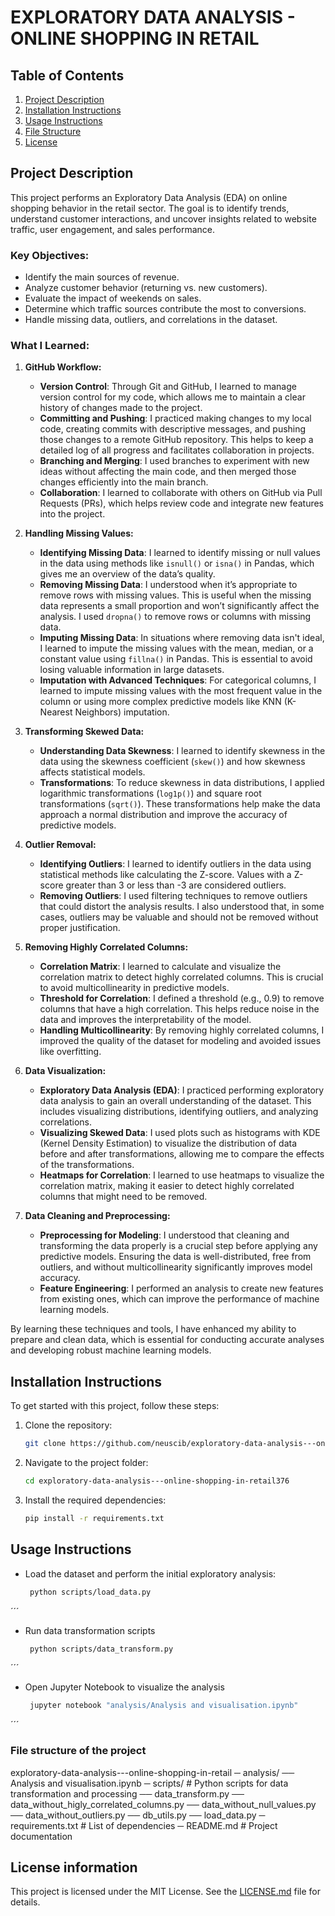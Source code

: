 # EXPLORATORY DATA ANALYSIS - ONLINE SHOPPING IN RETAIL 


## Table of Contents
1. [Project Description](#project-description)
2. [Installation Instructions](#installation-instructions)
3. [Usage Instructions](#usage-instructions)
4. [File Structure](#file-structure)
5. [License](#license)

## Project Description

This project performs an Exploratory Data Analysis (EDA) on online shopping behavior in the retail sector. The goal is to identify trends, understand customer interactions, and uncover insights related to website traffic, user engagement, and sales performance.

### Key Objectives:
- Identify the main sources of revenue.
- Analyze customer behavior (returning vs. new customers).
- Evaluate the impact of weekends on sales.
- Determine which traffic sources contribute the most to conversions.
- Handle missing data, outliers, and correlations in the dataset.

### What I Learned:

1. **GitHub Workflow:**
   - **Version Control**: Through Git and GitHub, I learned to manage version control for my code, which allows me to maintain a clear history of changes made to the project.
   - **Committing and Pushing**: I practiced making changes to my local code, creating commits with descriptive messages, and pushing those changes to a remote GitHub repository. This helps to keep a detailed log of all progress and facilitates collaboration in projects.
   - **Branching and Merging**: I used branches to experiment with new ideas without affecting the main code, and then merged those changes efficiently into the main branch.
   - **Collaboration**: I learned to collaborate with others on GitHub via Pull Requests (PRs), which helps review code and integrate new features into the project.

2. **Handling Missing Values:**
   - **Identifying Missing Data**: I learned to identify missing or null values in the data using methods like `isnull()` or `isna()` in Pandas, which gives me an overview of the data’s quality.
   - **Removing Missing Data**: I understood when it’s appropriate to remove rows with missing values. This is useful when the missing data represents a small proportion and won’t significantly affect the analysis. I used `dropna()` to remove rows or columns with missing data.
   - **Imputing Missing Data**: In situations where removing data isn't ideal, I learned to impute the missing values with the mean, median, or a constant value using `fillna()` in Pandas. This is essential to avoid losing valuable information in large datasets.
   - **Imputation with Advanced Techniques**: For categorical columns, I learned to impute missing values with the most frequent value in the column or using more complex predictive models like KNN (K-Nearest Neighbors) imputation.

3. **Transforming Skewed Data:**
   - **Understanding Data Skewness**: I learned to identify skewness in the data using the skewness coefficient (`skew()`) and how skewness affects statistical models.
   - **Transformations**: To reduce skewness in data distributions, I applied logarithmic transformations (`log1p()`) and square root transformations (`sqrt()`). These transformations help make the data approach a normal distribution and improve the accuracy of predictive models.

4. **Outlier Removal:**
   - **Identifying Outliers**: I learned to identify outliers in the data using statistical methods like calculating the Z-score. Values with a Z-score greater than 3 or less than -3 are considered outliers.
   - **Removing Outliers**: I used filtering techniques to remove outliers that could distort the analysis results. I also understood that, in some cases, outliers may be valuable and should not be removed without proper justification.

5. **Removing Highly Correlated Columns:**
   - **Correlation Matrix**: I learned to calculate and visualize the correlation matrix to detect highly correlated columns. This is crucial to avoid multicollinearity in predictive models.
   - **Threshold for Correlation**: I defined a threshold (e.g., 0.9) to remove columns that have a high correlation. This helps reduce noise in the data and improves the interpretability of the model.
   - **Handling Multicollinearity**: By removing highly correlated columns, I improved the quality of the dataset for modeling and avoided issues like overfitting.

6. **Data Visualization:**
   - **Exploratory Data Analysis (EDA)**: I practiced performing exploratory data analysis to gain an overall understanding of the dataset. This includes visualizing distributions, identifying outliers, and analyzing correlations.
   - **Visualizing Skewed Data**: I used plots such as histograms with KDE (Kernel Density Estimation) to visualize the distribution of data before and after transformations, allowing me to compare the effects of the transformations.
   - **Heatmaps for Correlation**: I learned to use heatmaps to visualize the correlation matrix, making it easier to detect highly correlated columns that might need to be removed.

7. **Data Cleaning and Preprocessing:**
   - **Preprocessing for Modeling**: I understood that cleaning and transforming the data properly is a crucial step before applying any predictive models. Ensuring the data is well-distributed, free from outliers, and without multicollinearity significantly improves model accuracy.
   - **Feature Engineering**: I performed an analysis to create new features from existing ones, which can improve the performance of machine learning models.

By learning these techniques and tools, I have enhanced my ability to prepare and clean data, which is essential for conducting accurate analyses and developing robust machine learning models.





## Installation Instructions
To get started with this project, follow these steps:

1. Clone the repository:
    ```bash
    git clone https://github.com/neuscib/exploratory-data-analysis---online-shopping-in-retail376.git

    ```

2. Navigate to the project folder:
    ```bash
    cd exploratory-data-analysis---online-shopping-in-retail376

    ```

3. Install the required dependencies:
    ```bash
    pip install -r requirements.txt
    ```

## Usage Instructions
- Load the dataset and perform the initial exploratory analysis:
  ```bash
   python scripts/load_data.py
 ´´´  
- Run data transformation scripts
  ```bash
   python scripts/data_transform.py
´´´

- Open Jupyter Notebook to visualize the analysis
  ```bash
   jupyter notebook "analysis/Analysis and visualisation.ipynb"
 ´´´




### File structure of the project

exploratory-data-analysis---online-shopping-in-retail
─ analysis/
   ── Analysis and visualisation.ipynb
─ scripts/                         # Python scripts for data transformation and processing
   ── data_transform.py
   ── data_without_higly_correlated_columns.py
   ── data_without_null_values.py
   ── data_without_outliers.py
   ── db_utils.py
   ── load_data.py
─ requirements.txt                 # List of dependencies
─ README.md                         # Project documentation




## License information

This project is licensed under the MIT License. See the [LICENSE.md](LICENSE.md) file for details.


